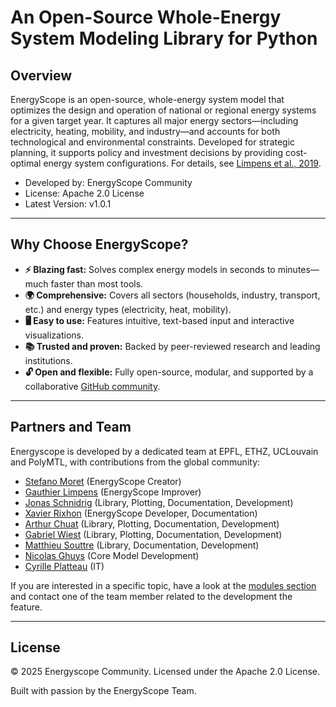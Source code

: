 # An Open-Source Whole-Energy System Modeling Library for Python

## Overview

EnergyScope is an open-source, whole-energy system model that optimizes the design and operation of national or regional energy systems for a given target year. It captures all major energy sectors—including electricity, heating, mobility, and industry—and accounts for both technological and environmental constraints. Developed for strategic planning, it supports policy and investment decisions by providing cost-optimal energy system configurations. For details, see [Limpens et al., 2019](https://doi.org/10.1016/j.apenergy.2019.113805).


- Developed by: EnergyScope Community
- License: Apache 2.0 License
- Latest Version: v1.0.1

---

## Why Choose EnergyScope?

- **⚡ Blazing fast:** Solves complex energy models in seconds to minutes—much faster than most tools.
- **🌍 Comprehensive:** Covers all sectors (households, industry, transport, etc.) and energy types (electricity, heat, mobility).
- **🖥️ Easy to use:** Features intuitive, text-based input and interactive visualizations.
- **📚 Trusted and proven:** Backed by peer-reviewed research and leading institutions.
- **🔓 Open and flexible:** Fully open-source, modular, and supported by a collaborative [GitHub community](https://github.com/energyscope/EnergyScope).

---

## Partners and Team

Energyscope is developed by a dedicated team at EPFL, ETHZ, UCLouvain and PolyMTL, with contributions from the global community:

-   [Stefano Moret](mailto:morets@ethz.ch) (EnergyScope Creator)  
-   [Gauthier Limpens](mailto:gauthier.limpens@uclouvain.be) (EnergyScope Improver)  
-   [Jonas Schnidrig](mailto:jonas.schnidrig@hevs.ch) (Library, Plotting, Documentation, Development)  
-   [Xavier Rixhon](mailto:xavier.rixhon@uclouvain.be) (EnergyScope Developer, Documentation)  
-   [Arthur Chuat](mailto:arthur.chuat@epfl.ch) (Library, Plotting, Documentation, Development)  
-   [Gabriel Wiest](mailto:gwiest@ethz.ch) (Library, Plotting, Documentation, Development)
-   [Matthieu Souttre](mailto:matthieu.souttre@epfl.ch) (Library, Documentation, Development)
-   [Nicolas Ghuys](mailto:nicolas.ghuys@ucl.be) (Core Model Development)
-   [Cyrille Platteau](mailto:cyrille.platteau@epfl.ch) (IT)

If you are interested in a specific topic, have a look at the [modules section](/explanation/model_formulation/modules/) and contact one of the team member related to the development the feature.

---

## License

© 2025 Energyscope Community. Licensed under the Apache 2.0 License.

Built with passion by the EnergyScope Team.
